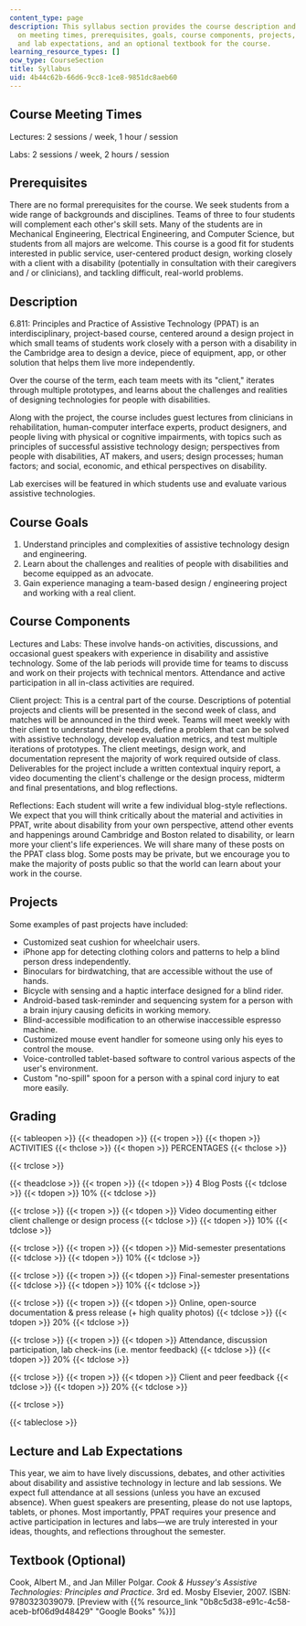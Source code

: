 ```yaml
---
content_type: page
description: This syllabus section provides the course description and information
  on meeting times, prerequisites, goals, course components, projects, grading, lectures
  and lab expectations, and an optional textbook for the course.
learning_resource_types: []
ocw_type: CourseSection
title: Syllabus
uid: 4b44c62b-66d6-9cc8-1ce8-9851dc8aeb60
---
```


Course Meeting Times
--------------------

Lectures: 2 sessions / week, 1 hour / session

Labs: 2 sessions / week, 2 hours / session

Prerequisites
-------------

There are no formal prerequisites for the course. We seek students from a wide range of backgrounds and disciplines. Teams of three to four students will complement each other's skill sets. Many of the students are in Mechanical Engineering, Electrical Engineering, and Computer Science, but students from all majors are welcome. This course is a good fit for students interested in public service, user-centered product design, working closely with a client with a disability (potentially in consultation with their caregivers and / or clinicians), and tackling difficult, real-world problems.

Description
-----------

6.811: Principles and Practice of Assistive Technology (PPAT) is an interdisciplinary, project-based course, centered around a design project in which small teams of students work closely with a person with a disability in the Cambridge area to design a device, piece of equipment, app, or other solution that helps them live more independently.

Over the course of the term, each team meets with its "client," iterates through multiple prototypes, and learns about the challenges and realities of designing technologies for people with disabilities.

Along with the project, the course includes guest lectures from clinicians in rehabilitation, human-computer interface experts, product designers, and people living with physical or cognitive impairments, with topics such as principles of successful assistive technology design; perspectives from people with disabilities, AT makers, and users; design processes; human factors; and social, economic, and ethical perspectives on disability.

Lab exercises will be featured in which students use and evaluate various assistive technologies.

Course Goals
------------

1.  Understand principles and complexities of assistive technology design and engineering.
2.  Learn about the challenges and realities of people with disabilities and become equipped as an advocate.
3.  Gain experience managing a team-based design / engineering project and working with a real client.

Course Components
-----------------

Lectures and Labs: These involve hands-on activities, discussions, and occasional guest speakers with experience in disability and assistive technology. Some of the lab periods will provide time for teams to discuss and work on their projects with technical mentors. Attendance and active participation in all in-class activities are required.

Client project: This is a central part of the course. Descriptions of potential projects and clients will be presented in the second week of class, and matches will be announced in the third week. Teams will meet weekly with their client to understand their needs, define a problem that can be solved with assistive technology, develop evaluation metrics, and test multiple iterations of prototypes. The client meetings, design work, and documentation represent the majority of work required outside of class. Deliverables for the project include a written contextual inquiry report, a video documenting the client's challenge or the design process, midterm and final presentations, and blog reflections.

Reflections: Each student will write a few individual blog-style reflections. We expect that you will think critically about the material and activities in PPAT, write about disability from your own perspective, attend other events and happenings around Cambridge and Boston related to disability, or learn more your client's life experiences. We will share many of these posts on the PPAT class blog. Some posts may be private, but we encourage you to make the majority of posts public so that the world can learn about your work in the course.

Projects
--------

Some examples of past projects have included:

*   Customized seat cushion for wheelchair users.
*   iPhone app for detecting clothing colors and patterns to help a blind person dress independently.
*   Binoculars for birdwatching, that are accessible without the use of hands.
*   Bicycle with sensing and a haptic interface designed for a blind rider.
*   Android-based task-reminder and sequencing system for a person with a brain injury causing deficits in working memory.
*   Blind-accessible modification to an otherwise inaccessible espresso machine.
*   Customized mouse event handler for someone using only his eyes to control the mouse.
*   Voice-controlled tablet-based software to control various aspects of the user's environment.
*   Custom "no-spill" spoon for a person with a spinal cord injury to eat more easily.

Grading
-------

{{< tableopen >}}
{{< theadopen >}}
{{< tropen >}}
{{< thopen >}}
ACTIVITIES
{{< thclose >}}
{{< thopen >}}
PERCENTAGES
{{< thclose >}}

{{< trclose >}}

{{< theadclose >}}
{{< tropen >}}
{{< tdopen >}}
4 Blog Posts
{{< tdclose >}}
{{< tdopen >}}
10%
{{< tdclose >}}

{{< trclose >}}
{{< tropen >}}
{{< tdopen >}}
Video documenting either client challenge or design process
{{< tdclose >}}
{{< tdopen >}}
10%
{{< tdclose >}}

{{< trclose >}}
{{< tropen >}}
{{< tdopen >}}
Mid-semester presentations
{{< tdclose >}}
{{< tdopen >}}
10%
{{< tdclose >}}

{{< trclose >}}
{{< tropen >}}
{{< tdopen >}}
Final-semester presentations
{{< tdclose >}}
{{< tdopen >}}
10%
{{< tdclose >}}

{{< trclose >}}
{{< tropen >}}
{{< tdopen >}}
Online, open-source documentation & press release (+ high quality photos)
{{< tdclose >}}
{{< tdopen >}}
20%
{{< tdclose >}}

{{< trclose >}}
{{< tropen >}}
{{< tdopen >}}
Attendance, discussion participation, lab check-ins (i.e. mentor feedback)
{{< tdclose >}}
{{< tdopen >}}
20%
{{< tdclose >}}

{{< trclose >}}
{{< tropen >}}
{{< tdopen >}}
Client and peer feedback
{{< tdclose >}}
{{< tdopen >}}
20%
{{< tdclose >}}

{{< trclose >}}

{{< tableclose >}}

Lecture and Lab Expectations
----------------------------

This year, we aim to have lively discussions, debates, and other activities about disability and assistive technology in lecture and lab sessions. We expect full attendance at all sessions (unless you have an excused absence). When guest speakers are presenting, please do not use laptops, tablets, or phones. Most importantly, PPAT requires your presence and active participation in lectures and labs—we are truly interested in your ideas, thoughts, and reflections throughout the semester.

Textbook (Optional)
-------------------

Cook, Albert M., and Jan Miller Polgar. _Cook & Hussey's Assistive Technologies: Principles and Practice_. 3rd ed. Mosby Elsevier, 2007. ISBN: 9780323039079. \[Preview with {{% resource_link "0b8c5d38-e91c-4c58-aceb-bf06d9d48429" "Google Books" %}}\]